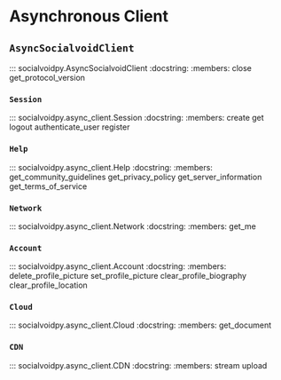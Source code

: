# Asynchronous Client

## `AsyncSocialvoidClient`

::: socialvoidpy.AsyncSocialvoidClient
    :docstring:
    :members: close get_protocol_version

### `Session`

::: socialvoidpy.async_client.Session
    :docstring:
    :members: create get logout authenticate_user register

### `Help`

::: socialvoidpy.async_client.Help
    :docstring:
    :members: get_community_guidelines get_privacy_policy get_server_information get_terms_of_service

### `Network`

::: socialvoidpy.async_client.Network
    :docstring:
    :members: get_me

### `Account`

::: socialvoidpy.async_client.Account
    :docstring:
    :members: delete_profile_picture set_profile_picture clear_profile_biography clear_profile_location

### `Cloud`

::: socialvoidpy.async_client.Cloud
    :docstring:
    :members: get_document

### `CDN`

::: socialvoidpy.async_client.CDN
    :docstring:
    :members: stream upload
